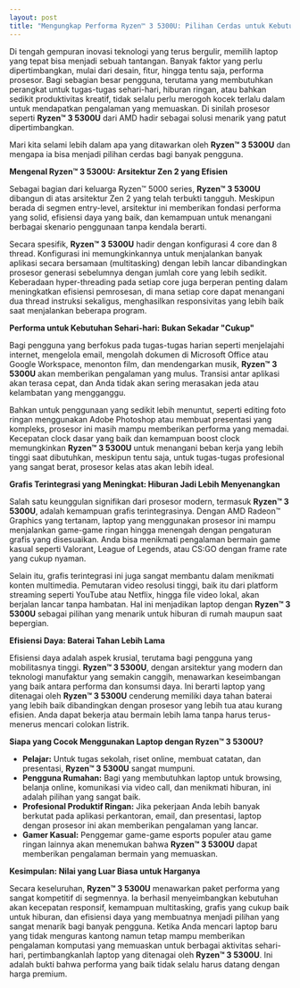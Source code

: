 ```yaml
---
layout: post
title: "Mengungkap Performa Ryzen™ 3 5300U: Pilihan Cerdas untuk Kebutuhan Harian"
---
```


Di tengah gempuran inovasi teknologi yang terus bergulir, memilih laptop yang tepat bisa menjadi sebuah tantangan. Banyak faktor yang perlu dipertimbangkan, mulai dari desain, fitur, hingga tentu saja, performa prosesor. Bagi sebagian besar pengguna, terutama yang membutuhkan perangkat untuk tugas-tugas sehari-hari, hiburan ringan, atau bahkan sedikit produktivitas kreatif, tidak selalu perlu merogoh kocek terlalu dalam untuk mendapatkan pengalaman yang memuaskan. Di sinilah prosesor seperti **Ryzen™ 3 5300U** dari AMD hadir sebagai solusi menarik yang patut dipertimbangkan.

Mari kita selami lebih dalam apa yang ditawarkan oleh **Ryzen™ 3 5300U** dan mengapa ia bisa menjadi pilihan cerdas bagi banyak pengguna.

**Mengenal Ryzen™ 3 5300U: Arsitektur Zen 2 yang Efisien**

Sebagai bagian dari keluarga Ryzen™ 5000 series, **Ryzen™ 3 5300U** dibangun di atas arsitektur Zen 2 yang telah terbukti tangguh. Meskipun berada di segmen entry-level, arsitektur ini memberikan fondasi performa yang solid, efisiensi daya yang baik, dan kemampuan untuk menangani berbagai skenario penggunaan tanpa kendala berarti.

Secara spesifik, **Ryzen™ 3 5300U** hadir dengan konfigurasi 4 core dan 8 thread. Konfigurasi ini memungkinkannya untuk menjalankan banyak aplikasi secara bersamaan (multitasking) dengan lebih lancar dibandingkan prosesor generasi sebelumnya dengan jumlah core yang lebih sedikit. Keberadaan hyper-threading pada setiap core juga berperan penting dalam meningkatkan efisiensi pemrosesan, di mana setiap core dapat menangani dua thread instruksi sekaligus, menghasilkan responsivitas yang lebih baik saat menjalankan beberapa program.

**Performa untuk Kebutuhan Sehari-hari: Bukan Sekadar "Cukup"**

Bagi pengguna yang berfokus pada tugas-tugas harian seperti menjelajahi internet, mengelola email, mengolah dokumen di Microsoft Office atau Google Workspace, menonton film, dan mendengarkan musik, **Ryzen™ 3 5300U** akan memberikan pengalaman yang mulus. Transisi antar aplikasi akan terasa cepat, dan Anda tidak akan sering merasakan jeda atau kelambatan yang mengganggu.

Bahkan untuk penggunaan yang sedikit lebih menuntut, seperti editing foto ringan menggunakan Adobe Photoshop atau membuat presentasi yang kompleks, prosesor ini masih mampu memberikan performa yang memadai. Kecepatan clock dasar yang baik dan kemampuan boost clock memungkinkan **Ryzen™ 3 5300U** untuk menangani beban kerja yang lebih tinggi saat dibutuhkan, meskipun tentu saja, untuk tugas-tugas profesional yang sangat berat, prosesor kelas atas akan lebih ideal.

**Grafis Terintegrasi yang Meningkat: Hiburan Jadi Lebih Menyenangkan**

Salah satu keunggulan signifikan dari prosesor modern, termasuk **Ryzen™ 3 5300U**, adalah kemampuan grafis terintegrasinya. Dengan AMD Radeon™ Graphics yang tertanam, laptop yang menggunakan prosesor ini mampu menjalankan game-game ringan hingga menengah dengan pengaturan grafis yang disesuaikan. Anda bisa menikmati pengalaman bermain game kasual seperti Valorant, League of Legends, atau CS:GO dengan frame rate yang cukup nyaman.

Selain itu, grafis terintegrasi ini juga sangat membantu dalam menikmati konten multimedia. Pemutaran video resolusi tinggi, baik itu dari platform streaming seperti YouTube atau Netflix, hingga file video lokal, akan berjalan lancar tanpa hambatan. Hal ini menjadikan laptop dengan **Ryzen™ 3 5300U** sebagai pilihan yang menarik untuk hiburan di rumah maupun saat bepergian.

**Efisiensi Daya: Baterai Tahan Lebih Lama**

Efisiensi daya adalah aspek krusial, terutama bagi pengguna yang mobilitasnya tinggi. **Ryzen™ 3 5300U**, dengan arsitektur yang modern dan teknologi manufaktur yang semakin canggih, menawarkan keseimbangan yang baik antara performa dan konsumsi daya. Ini berarti laptop yang ditenagai oleh **Ryzen™ 3 5300U** cenderung memiliki daya tahan baterai yang lebih baik dibandingkan dengan prosesor yang lebih tua atau kurang efisien. Anda dapat bekerja atau bermain lebih lama tanpa harus terus-menerus mencari colokan listrik.

**Siapa yang Cocok Menggunakan Laptop dengan Ryzen™ 3 5300U?**

*   **Pelajar:** Untuk tugas sekolah, riset online, membuat catatan, dan presentasi, **Ryzen™ 3 5300U** sangat mumpuni.
*   **Pengguna Rumahan:** Bagi yang membutuhkan laptop untuk browsing, belanja online, komunikasi via video call, dan menikmati hiburan, ini adalah pilihan yang sangat baik.
*   **Profesional Produktif Ringan:** Jika pekerjaan Anda lebih banyak berkutat pada aplikasi perkantoran, email, dan presentasi, laptop dengan prosesor ini akan memberikan pengalaman yang lancar.
*   **Gamer Kasual:** Penggemar game-game esports populer atau game ringan lainnya akan menemukan bahwa **Ryzen™ 3 5300U** dapat memberikan pengalaman bermain yang memuaskan.

**Kesimpulan: Nilai yang Luar Biasa untuk Harganya**

Secara keseluruhan, **Ryzen™ 3 5300U** menawarkan paket performa yang sangat kompetitif di segmennya. Ia berhasil menyeimbangkan kebutuhan akan kecepatan responsif, kemampuan multitasking, grafis yang cukup baik untuk hiburan, dan efisiensi daya yang membuatnya menjadi pilihan yang sangat menarik bagi banyak pengguna. Ketika Anda mencari laptop baru yang tidak menguras kantong namun tetap mampu memberikan pengalaman komputasi yang memuaskan untuk berbagai aktivitas sehari-hari, pertimbangkanlah laptop yang ditenagai oleh **Ryzen™ 3 5300U**. Ini adalah bukti bahwa performa yang baik tidak selalu harus datang dengan harga premium.
